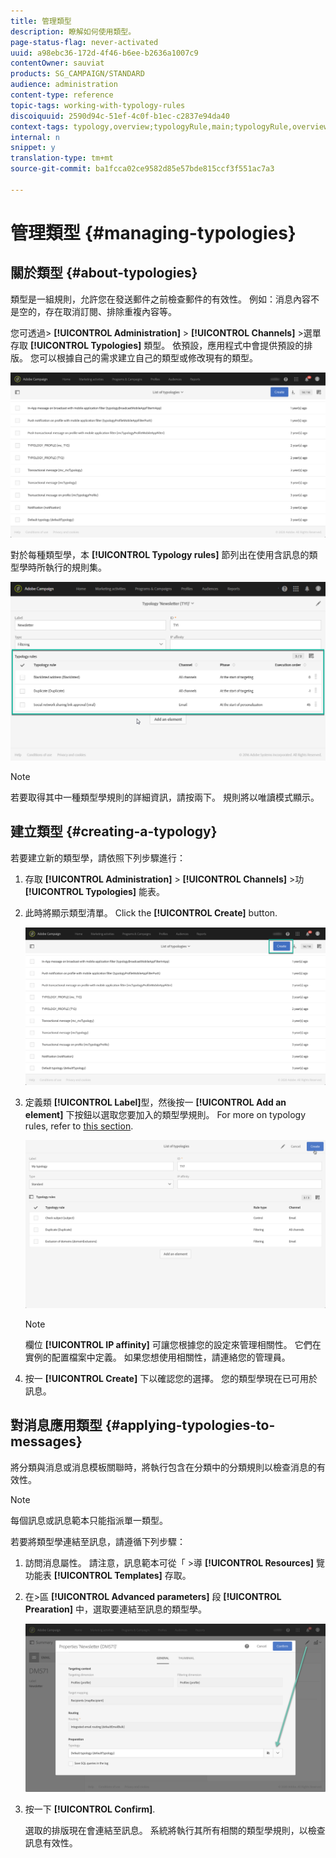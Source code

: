 ```yaml
---
title: 管理類型
description: 瞭解如何使用類型。
page-status-flag: never-activated
uuid: a98ebc36-172d-4f46-b6ee-b2636a1007c9
contentOwner: sauviat
products: SG_CAMPAIGN/STANDARD
audience: administration
content-type: reference
topic-tags: working-with-typology-rules
discoiquuid: 2590d94c-51ef-4c0f-b1ec-c2837e94da40
context-tags: typology,overview;typologyRule,main;typologyRule,overview
internal: n
snippet: y
translation-type: tm+mt
source-git-commit: ba1fcca02ce9582d85e57bde815ccf3f551ac7a3

---
```



# 管理類型 {#managing-typologies}

## 關於類型 {#about-typologies}

類型是一組規則，允許您在發送郵件之前檢查郵件的有效性。 例如：消息內容不是空的，存在取消訂閱、排除重複內容等。

您可透過> **[!UICONTROL Administration]** > **[!UICONTROL Channels]** >選單存取 **[!UICONTROL Typologies]** 類型。 依預設，應用程式中會提供預設的排版。 您可以根據自己的需求建立自己的類型或修改現有的類型。

![](assets/typologies-list.png)

對於每種類型學，本 **[!UICONTROL Typology rules]** 節列出在使用含訊息的類型學時所執行的規則集。

![](assets/typology_typo-rule-list.png)

>[!NOTE]
>
>若要取得其中一種類型學規則的詳細資訊，請按兩下。 規則將以唯讀模式顯示。

## 建立類型 {#creating-a-typology}

若要建立新的類型學，請依照下列步驟進行：

1. 存取 **[!UICONTROL Administration]** > **[!UICONTROL Channels]** >功 **[!UICONTROL Typologies]** 能表。

1. 此時將顯示類型清單。 Click the **[!UICONTROL Create]** button.

   ![](assets/typologies-create.png)

1. 定義類 **[!UICONTROL Label]**&#x200B;型，然後按一 **[!UICONTROL Add an element]** 下按鈕以選取您要加入的類型學規則。 For more on typology rules, refer to [this section](../../sending/using/managing-typology-rules.md).

   ![](assets/typology_addrules.png)

   >[!NOTE]
   >
   >欄位 **[!UICONTROL IP affinity]** 可讓您根據您的設定來管理相關性。 它們在實例的配置檔案中定義。 如果您想使用相關性，請連絡您的管理員。

1. 按一 **[!UICONTROL Create]** 下以確認您的選擇。 您的類型學現在已可用於訊息。

## 對消息應用類型 {#applying-typologies-to-messages}

將分類與消息或消息模板關聯時，將執行包含在分類中的分類規則以檢查消息的有效性。

>[!NOTE]
>
>每個訊息或訊息範本只能指派單一類型。

若要將類型學連結至訊息，請遵循下列步驟：

1. 訪問消息屬性。 請注意，訊息範本可從「 >導 **[!UICONTROL Resources]** 覽功能表 **[!UICONTROL Templates]** 存取。

1. 在>區 **[!UICONTROL Advanced parameters]** 段 **[!UICONTROL Prearation]** 中，選取要連結至訊息的類型學。

   ![](assets/typology_message.png)

1. 按一下 **[!UICONTROL Confirm]**.

   選取的排版現在會連結至訊息。 系統將執行其所有相關的類型學規則，以檢查訊息有效性。
